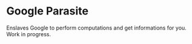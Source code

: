 # Google Parasite

Enslaves Google to perform computations and get informations for you. Work in progress.
